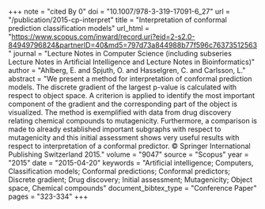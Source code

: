 +++
note = "cited By 0"
doi = "10.1007/978-3-319-17091-6_27"
url = "/publication/2015-cp-interpret"
title = "Interpretation of conformal prediction classification models"
url_html = "https://www.scopus.com/inward/record.uri?eid=2-s2.0-84949796824&partnerID=40&md5=797d73a844988b77f596c76373512563"
journal = "Lecture Notes in Computer Science (including subseries Lecture Notes in Artificial Intelligence and Lecture Notes in Bioinformatics)"
author = "Ahlberg, E. and Spjuth, O. and Hasselgren, C. and Carlsson, L."
abstract = "We present a method for interpretation of conformal prediction models. The discrete gradient of the largest p-value is calculated with respect to object space. A criterion is applied to identify the most important component of the gradient and the corresponding part of the object is visualized. The method is exemplified with data from drug discovery relating chemical compounds to mutagenicity. Furthermore, a comparison is made to already established important subgraphs with respect to mutagenicity and this initial assessment shows very useful results with respect to interpretation of a conformal predictor. © Springer International Publishing Switzerland 2015."
volume = "9047"
source = "Scopus"
year = "2015"
date = "2015-04-20"
keywords = "Artificial intelligence;  Computers, Classification models;  Conformal predictions;  Conformal predictors;  Discrete gradient;  Drug discovery;  Initial assessment;  Mutagenicity;  Object space, Chemical compounds"
document_bibtex_type = "Conference Paper"
pages = "323-334"
+++

